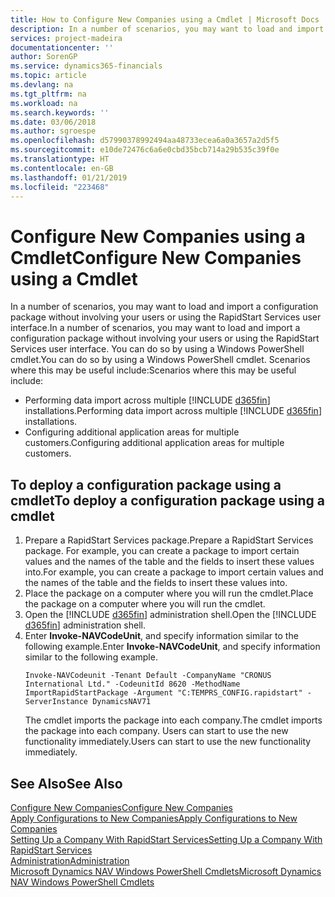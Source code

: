 ```yaml
---
title: How to Configure New Companies using a Cmdlet | Microsoft Docs
description: In a number of scenarios, you may want to load and import a configuration package without involving your users or using the RapidStart Services user interface. You can do so by using a Windows PowerShell cmdlet.
services: project-madeira
documentationcenter: ''
author: SorenGP
ms.service: dynamics365-financials
ms.topic: article
ms.devlang: na
ms.tgt_pltfrm: na
ms.workload: na
ms.search.keywords: ''
ms.date: 03/06/2018
ms.author: sgroespe
ms.openlocfilehash: d57990378992494aa48733ecea6a0a3657a2d5f5
ms.sourcegitcommit: e10de72476c6a6e0cbd35bcb714a29b535c39f0e
ms.translationtype: HT
ms.contentlocale: en-GB
ms.lasthandoff: 01/21/2019
ms.locfileid: "223468"
---
```

# <a name="configure-new-companies-using-a-cmdlet"></a><span data-ttu-id="e02ba-104">Configure New Companies using a Cmdlet</span><span class="sxs-lookup"><span data-stu-id="e02ba-104">Configure New Companies using a Cmdlet</span></span>
<span data-ttu-id="e02ba-105">In a number of scenarios, you may want to load and import a configuration package without involving your users or using the RapidStart Services user interface.</span><span class="sxs-lookup"><span data-stu-id="e02ba-105">In a number of scenarios, you may want to load and import a configuration package without involving your users or using the RapidStart Services user interface.</span></span> <span data-ttu-id="e02ba-106">You can do so by using a Windows PowerShell cmdlet.</span><span class="sxs-lookup"><span data-stu-id="e02ba-106">You can do so by using a Windows PowerShell cmdlet.</span></span> <span data-ttu-id="e02ba-107">Scenarios where this may be useful include:</span><span class="sxs-lookup"><span data-stu-id="e02ba-107">Scenarios where this may be useful include:</span></span>  

- <span data-ttu-id="e02ba-108">Performing data import across multiple [!INCLUDE [d365fin](includes/d365fin_md.md)] installations.</span><span class="sxs-lookup"><span data-stu-id="e02ba-108">Performing data import across multiple [!INCLUDE [d365fin](includes/d365fin_md.md)] installations.</span></span>
- <span data-ttu-id="e02ba-109">Configuring additional application areas for multiple customers.</span><span class="sxs-lookup"><span data-stu-id="e02ba-109">Configuring additional application areas for multiple customers.</span></span>  

## <a name="to-deploy-a-configuration-package-using-a-cmdlet"></a><span data-ttu-id="e02ba-110">To deploy a configuration package using a cmdlet</span><span class="sxs-lookup"><span data-stu-id="e02ba-110">To deploy a configuration package using a cmdlet</span></span>  

1. <span data-ttu-id="e02ba-111">Prepare a RapidStart Services package.</span><span class="sxs-lookup"><span data-stu-id="e02ba-111">Prepare a RapidStart Services package.</span></span> <span data-ttu-id="e02ba-112">For example, you can create a package to import certain values and the names of the table and the fields to insert these values into.</span><span class="sxs-lookup"><span data-stu-id="e02ba-112">For example, you can create a package to import certain values and the names of the table and the fields to insert these values into.</span></span>  
2. <span data-ttu-id="e02ba-113">Place the package on a computer where you will run the cmdlet.</span><span class="sxs-lookup"><span data-stu-id="e02ba-113">Place the package on a computer where you will run the cmdlet.</span></span>  
3. <span data-ttu-id="e02ba-114">Open the [!INCLUDE [d365fin](includes/d365fin_md.md)] administration shell.</span><span class="sxs-lookup"><span data-stu-id="e02ba-114">Open the [!INCLUDE [d365fin](includes/d365fin_md.md)] administration shell.</span></span>  
4. <span data-ttu-id="e02ba-115">Enter **Invoke-NAVCodeUnit**, and specify information similar to the following example.</span><span class="sxs-lookup"><span data-stu-id="e02ba-115">Enter **Invoke-NAVCodeUnit**, and specify information similar to the following example.</span></span>  
    ```  
    Invoke-NAVCodeunit -Tenant Default -CompanyName "CRONUS International Ltd." -CodeunitId 8620 -MethodName ImportRapidStartPackage -Argument "C:TEMPRS_CONFIG.rapidstart" -ServerInstance DynamicsNAV71  

    ```
   <span data-ttu-id="e02ba-116">The cmdlet imports the package into each company.</span><span class="sxs-lookup"><span data-stu-id="e02ba-116">The cmdlet imports the package into each company.</span></span> <span data-ttu-id="e02ba-117">Users can start to use the new functionality immediately.</span><span class="sxs-lookup"><span data-stu-id="e02ba-117">Users can start to use the new functionality immediately.</span></span>  

## <a name="see-also"></a><span data-ttu-id="e02ba-118">See Also</span><span class="sxs-lookup"><span data-stu-id="e02ba-118">See Also</span></span>  
[<span data-ttu-id="e02ba-119">Configure New Companies</span><span class="sxs-lookup"><span data-stu-id="e02ba-119">Configure New Companies</span></span>](admin-how-to-configure-new-companies.md)  
[<span data-ttu-id="e02ba-120">Apply Configurations to New Companies</span><span class="sxs-lookup"><span data-stu-id="e02ba-120">Apply Configurations to New Companies</span></span>](admin-apply-configuration-to-new-companies.md)  
[<span data-ttu-id="e02ba-121">Setting Up a Company With RapidStart Services</span><span class="sxs-lookup"><span data-stu-id="e02ba-121">Setting Up a Company With RapidStart Services</span></span>](admin-set-up-a-company-with-rapidstart.md)  
[<span data-ttu-id="e02ba-122">Administration</span><span class="sxs-lookup"><span data-stu-id="e02ba-122">Administration</span></span>](admin-setup-and-administration.md)  
[<span data-ttu-id="e02ba-123">Microsoft Dynamics NAV Windows PowerShell Cmdlets</span><span class="sxs-lookup"><span data-stu-id="e02ba-123">Microsoft Dynamics NAV Windows PowerShell Cmdlets</span></span>](/dynamics-nav/microsoft-dynamics-nav-windows-powershell-cmdlets)

